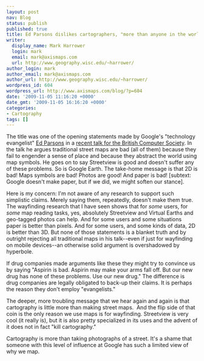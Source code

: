 ```yaml
---
layout: post
nav: Blog
status: publish
published: true
title: Ed Parsons dislikes cartographers, "more than anyone in the world"
writer:
  display_name: Mark Harrower
  login: mark
  email: mark@axismaps.com
  url: http://www.geography.wisc.edu/~harrower/
author_login: mark
author_email: mark@axismaps.com
author_url: http://www.geography.wisc.edu/~harrower/
wordpress_id: 604
wordpress_url: http://www.axismaps.com/blog/?p=604
date: '2009-11-05 11:16:20 +0000'
date_gmt: '2009-11-05 16:16:20 +0000'
categories:
- Cartography
tags: []
---
```

<p>The title was one of the opening statements made by Google's "technology evangelist" <a href="http://www.edparsons.com/2009/11/beyond-cartography-bcs-presentation/" target="_blank">Ed Parsons</a> in a <a href="http://blog.lostinspatial.com/2009/11/04/who-killed-cartography/" target="_blank">recent talk for the British Computer Society</a>. In the talk he argues traditional street maps are bad (all of them) because they fail to engender a sense of place and because they abstract the world using map symbols. He goes on to say Streetview is good and doesn't suffer any of these problems. So is Google Earth. The take-home message is that 2D is bad! Maps symbols are bad! Photos are good! And paper is bad! [subtext: Google doesn't make paper, but if we did, we might soften our stance].</p>
<p>Here is my concern: I'm not aware of any research to support such simplistic claims. Merely saying them, repeatedly, doesn't make them true. The wayfinding research that I have seen shows that for <em>some</em> users, for <em>some</em> map reading tasks, yes, absolutely Streetview and Virtual Earths and geo-tagged photos can help. And for some users and some situations paper is better than pixels. And for some users, and some kinds of data, 2D is better than 3D. But none of those statements is a blanket truth and by outright rejecting all traditional maps in his talk--even if just for wayfinding on mobile devices--an otherwise solid argument is overshadowed by hyperbole.</p>
<!--break-->
<p>If drug companies made arguments like these they might try to convince us by saying "Aspirin is bad. Aspirin may make your arms fall off. But our new drug has none of these problems. Use our new drug." The difference is drug companies are legally obligated to back-up their claims. It is perhaps the reason they don't employ "evangelists."</p>
<p>The deeper, more troubling message that we hear again and again is that cartography is little more than making street maps.  And the flip side of that coin is the only reason we use maps is for wayfinding. Streetview is very cool (it really is), but it is also pretty specialized in its uses and the advent of it does not in fact "kill cartography."</p>
<p>Cartography is more than taking photographs of a street. It's a shame that someone with this level of influence at Google has such a limited view of why we map.</p>
